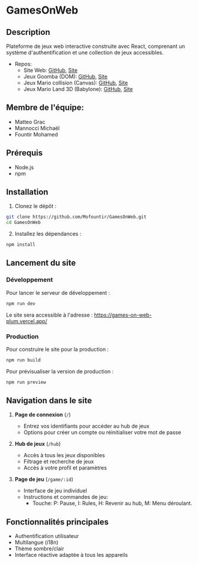 ﻿# GamesOnWeb

## Description
Plateforme de jeux web interactive construite avec React, comprenant un système d'authentification et une collection de jeux accessibles.
- Repos:
   * Site Web: [GitHub](https://github.com/Mofountir/GamesOnWeb), [Site](https://games-on-web-plum.vercel.app/)
   * Jeux Goomba (DOM): [GitHub](https://github.com/walgrim-dev/goomba-challenge), [Site](https://walgrim-dev.github.io/goomba-challenge/)
   * Jeux Mario collision (Canvas): [GitHub](https://github.com/walgrim-dev/obstacle-game-js), [Site](https://walgrim-dev.github.io/obstacle-game-js/)
   * Jeux Mario Land 3D (Babylone): [GitHub](https://github.com/GracMatteo/BabylonGame), [Site](https://babylon-game-umber.vercel.app/)
 
## Membre de l'équipe:
- Matteo Grac
- Mannocci Michaël
- Fountir Mohamed

## Prérequis
- Node.js
- npm 

## Installation

1. Clonez le dépôt :
```bash
git clone https://github.com/Mofountir/GamesOnWeb.git
cd GamesOnWeb
```

2. Installez les dépendances :
```bash
npm install
```

## Lancement du site

### Développement
Pour lancer le serveur de développement :
```bash
npm run dev
```
Le site sera accessible à l'adresse : https://games-on-web-plum.vercel.app/

### Production
Pour construire le site pour la production :
```bash
npm run build
```

Pour prévisualiser la version de production :
```bash
npm run preview
```

## Navigation dans le site

1. **Page de connexion** (`/`)
   - Entrez vos identifiants pour accéder au hub de jeux
   - Options pour créer un compte ou réinitialiser votre mot de passe

2. **Hub de jeux** (`/hub`)
   - Accès à tous les jeux disponibles
   - Filtrage et recherche de jeux
   - Accès à votre profil et paramètres

3. **Page de jeu** (`/game/:id`)
   - Interface de jeu individuel
   - Instructions et commandes de jeu:
        * Touche: P: Pause, I: Rules, H: Revenir au hub, M: Menu déroulant.

## Fonctionnalités principales
- Authentification utilisateur
- Multilangue (i18n)
- Thème sombre/clair
- Interface réactive adaptée à tous les appareils
